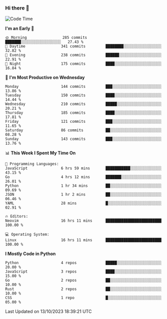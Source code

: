 ### Hi there 👋
<!--START_SECTION:waka-->
![Code Time](http://img.shields.io/badge/Code%20Time-184%20hrs%2035%20mins-blue)

**I'm an Early 🐤** 

```text
🌞 Morning                285 commits         ███████░░░░░░░░░░░░░░░░░░   27.43 % 
🌆 Daytime                341 commits         ████████░░░░░░░░░░░░░░░░░   32.82 % 
🌃 Evening                238 commits         ██████░░░░░░░░░░░░░░░░░░░   22.91 % 
🌙 Night                  175 commits         ████░░░░░░░░░░░░░░░░░░░░░   16.84 % 
```
📅 **I'm Most Productive on Wednesday** 

```text
Monday                   144 commits         ███░░░░░░░░░░░░░░░░░░░░░░   13.86 % 
Tuesday                  150 commits         ████░░░░░░░░░░░░░░░░░░░░░   14.44 % 
Wednesday                210 commits         █████░░░░░░░░░░░░░░░░░░░░   20.21 % 
Thursday                 185 commits         ████░░░░░░░░░░░░░░░░░░░░░   17.81 % 
Friday                   121 commits         ███░░░░░░░░░░░░░░░░░░░░░░   11.65 % 
Saturday                 86 commits          ██░░░░░░░░░░░░░░░░░░░░░░░   08.28 % 
Sunday                   143 commits         ███░░░░░░░░░░░░░░░░░░░░░░   13.76 % 
```


📊 **This Week I Spent My Time On** 

```text
💬 Programming Languages: 
JavaScript               6 hrs 59 mins       ███████████░░░░░░░░░░░░░░   43.15 % 
Go                       4 hrs 12 mins       ███████░░░░░░░░░░░░░░░░░░   26.01 % 
Python                   1 hr 34 mins        ██░░░░░░░░░░░░░░░░░░░░░░░   09.69 % 
JSON                     1 hr 2 mins         ██░░░░░░░░░░░░░░░░░░░░░░░   06.46 % 
YAML                     28 mins             █░░░░░░░░░░░░░░░░░░░░░░░░   02.91 % 

🔥 Editors: 
Neovim                   16 hrs 11 mins      █████████████████████████   100.00 % 

💻 Operating System: 
Linux                    16 hrs 11 mins      █████████████████████████   100.00 % 
```

**I Mostly Code in Python** 

```text
Python                   4 repos             █████░░░░░░░░░░░░░░░░░░░░   20.00 % 
JavaScript               3 repos             ████░░░░░░░░░░░░░░░░░░░░░   15.00 % 
Go                       2 repos             ██░░░░░░░░░░░░░░░░░░░░░░░   10.00 % 
Rust                     2 repos             ██░░░░░░░░░░░░░░░░░░░░░░░   10.00 % 
CSS                      1 repo              █░░░░░░░░░░░░░░░░░░░░░░░░   05.00 % 
```




 Last Updated on 13/10/2023 18:39:21 UTC
<!--END_SECTION:waka-->

<!--
**YoganshSharma/YoganshSharma** is a ✨ _special_ ✨ repository because its `README.md` (this file) appears on your GitHub profile.

Here are some ideas to get you started:

- 🔭 I’m currently working on ...
- 🌱 I’m currently learning ...
- 👯 I’m looking to collaborate on ...
- 🤔 I’m looking for help with ...
- 💬 Ask me about ...
- 📫 How to reach me: ...
- 😄 Pronouns: ...
- ⚡ Fun fact: ...
-->
